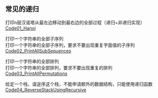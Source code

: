 ## 常见的递归

打印n层汉诺塔从最左边移动到最右边的全部过程（递归+非递归实现）
[Code01_Hanoi](./c0600_常见的递归/Code01_Hanoi.java)

打印一个字符串的全部子序列  
打印一个字符串的全部子序列，要求不要出现重复字面值的子序列  
[Code02_PrintAllSubSequences](./c0600_常见的递归/Code02_PrintAllSubSequences.java)

打印一个字符串的全部排列  
打印一个字符串的全部排列，要求不要出现重复的排列  
[Code03_PrintAllPermutations](./c0600_常见的递归/Code03_PrintAllPermutations.java)

给定一个栈，请逆序这个栈，不能申请额外的数据结构，只能使用递归函数  
[Code04_ReverseStackUsingRecursive](./c0600_常见的递归/Code04_ReverseStackUsingRecursive.java)


